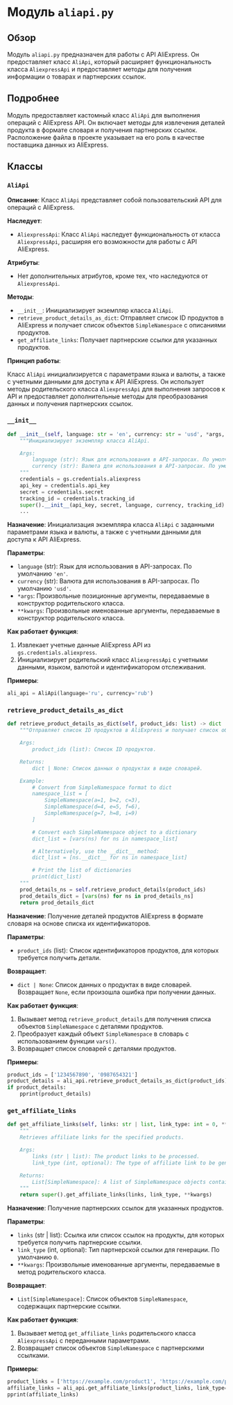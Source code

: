 # Модуль `aliapi.py`

## Обзор

Модуль `aliapi.py` предназначен для работы с API AliExpress. Он предоставляет класс `AliApi`, который расширяет функциональность класса `AliexpressApi` и предоставляет методы для получения информации о товарах и партнерских ссылок.

## Подробнее

Модуль предоставляет кастомный класс `AliApi` для выполнения операций с AliExpress API. Он включает методы для извлечения деталей продукта в формате словаря и получения партнерских ссылок. Расположение файла в проекте указывает на его роль в качестве поставщика данных из AliExpress.

## Классы

### `AliApi`

**Описание**:
Класс `AliApi` представляет собой пользовательский API для операций с AliExpress.

**Наследует**:

*   `AliexpressApi`: Класс `AliApi` наследует функциональность от класса `AliexpressApi`, расширяя его возможности для работы с API AliExpress.

**Атрибуты**:

*   Нет дополнительных атрибутов, кроме тех, что наследуются от `AliexpressApi`.

**Методы**:

*   `__init__`: Инициализирует экземпляр класса `AliApi`.
*   `retrieve_product_details_as_dict`: Отправляет список ID продуктов в AliExpress и получает список объектов `SimpleNamespace` с описаниями продуктов.
*   `get_affiliate_links`: Получает партнерские ссылки для указанных продуктов.

**Принцип работы**:

Класс `AliApi` инициализируется с параметрами языка и валюты, а также с учетными данными для доступа к API AliExpress. Он использует методы родительского класса `AliexpressApi` для выполнения запросов к API и предоставляет дополнительные методы для преобразования данных и получения партнерских ссылок.

### `__init__`

```python
def __init__(self, language: str = 'en', currency: str = 'usd', *args, **kwargs):
    """Инициализирует экземпляр класса AliApi.

    Args:
        language (str): Язык для использования в API-запросах. По умолчанию 'en'.
        currency (str): Валюта для использования в API-запросах. По умолчанию 'usd'.
    """
    credentials = gs.credentials.aliexpress
    api_key = credentials.api_key
    secret = credentials.secret
    tracking_id = credentials.tracking_id
    super().__init__(api_key, secret, language, currency, tracking_id)
    ...
```

**Назначение**:
Инициализация экземпляра класса `AliApi` с заданными параметрами языка и валюты, а также с учетными данными для доступа к API AliExpress.

**Параметры**:

*   `language` (str): Язык для использования в API-запросах. По умолчанию `'en'`.
*   `currency` (str): Валюта для использования в API-запросах. По умолчанию `'usd'`.
*   `*args`: Произвольные позиционные аргументы, передаваемые в конструктор родительского класса.
*   `**kwargs`: Произвольные именованные аргументы, передаваемые в конструктор родительского класса.

**Как работает функция**:

1.  Извлекает учетные данные AliExpress API из `gs.credentials.aliexpress`.
2.  Инициализирует родительский класс `AliexpressApi` с учетными данными, языком, валютой и идентификатором отслеживания.

**Примеры**:

```python
ali_api = AliApi(language='ru', currency='rub')
```

### `retrieve_product_details_as_dict`

```python
def retrieve_product_details_as_dict(self, product_ids: list) -> dict | dict | None:
    """Отправляет список ID продуктов в AliExpress и получает список объектов SimpleNamespace с описаниями продуктов.

    Args:
        product_ids (list): Список ID продуктов.

    Returns:
        dict | None: Список данных о продуктах в виде словарей.

    Example:
        # Convert from SimpleNamespace format to dict
        namespace_list = [
            SimpleNamespace(a=1, b=2, c=3),
            SimpleNamespace(d=4, e=5, f=6),
            SimpleNamespace(g=7, h=8, i=9)
        ]

        # Convert each SimpleNamespace object to a dictionary
        dict_list = [vars(ns) for ns in namespace_list]

        # Alternatively, use the __dict__ method:
        dict_list = [ns.__dict__ for ns in namespace_list]

        # Print the list of dictionaries
        print(dict_list)
    """
    prod_details_ns = self.retrieve_product_details(product_ids)
    prod_details_dict = [vars(ns) for ns in prod_details_ns]
    return prod_details_dict
```

**Назначение**:
Получение деталей продуктов AliExpress в формате словаря на основе списка их идентификаторов.

**Параметры**:

*   `product_ids` (list): Список идентификаторов продуктов, для которых требуется получить детали.

**Возвращает**:

*   `dict | None`: Список данных о продуктах в виде словарей. Возвращает `None`, если произошла ошибка при получении данных.

**Как работает функция**:

1.  Вызывает метод `retrieve_product_details` для получения списка объектов `SimpleNamespace` с деталями продуктов.
2.  Преобразует каждый объект `SimpleNamespace` в словарь с использованием функции `vars()`.
3.  Возвращает список словарей с деталями продуктов.

**Примеры**:

```python
product_ids = ['1234567890', '0987654321']
product_details = ali_api.retrieve_product_details_as_dict(product_ids)
if product_details:
    pprint(product_details)
```

### `get_affiliate_links`

```python
def get_affiliate_links(self, links: str | list, link_type: int = 0, **kwargs) -> List[SimpleNamespace]:
    """
    Retrieves affiliate links for the specified products.

    Args:
        links (str | list): The product links to be processed.
        link_type (int, optional): The type of affiliate link to be generated. Defaults to 0.

    Returns:
        List[SimpleNamespace]: A list of SimpleNamespace objects containing affiliate links.
    """
    return super().get_affiliate_links(links, link_type, **kwargs)
```

**Назначение**:
Получение партнерских ссылок для указанных продуктов.

**Параметры**:

*   `links` (str | list): Ссылка или список ссылок на продукты, для которых требуется получить партнерские ссылки.
*   `link_type` (int, optional): Тип партнерской ссылки для генерации. По умолчанию `0`.
*   `**kwargs`: Произвольные именованные аргументы, передаваемые в метод родительского класса.

**Возвращает**:

*   `List[SimpleNamespace]`: Список объектов `SimpleNamespace`, содержащих партнерские ссылки.

**Как работает функция**:

1.  Вызывает метод `get_affiliate_links` родительского класса `AliexpressApi` с переданными параметрами.
2.  Возвращает список объектов `SimpleNamespace` с партнерскими ссылками.

**Примеры**:

```python
product_links = ['https://example.com/product1', 'https://example.com/product2']
affiliate_links = ali_api.get_affiliate_links(product_links, link_type=1)
pprint(affiliate_links)